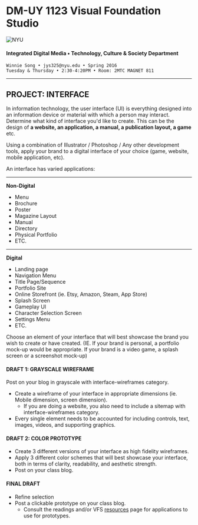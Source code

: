 # DM-UY 1123 Visual Foundation Studio

![NYU](http://ws2.polishedsolid.com/de/nyu_soe_logo.png)
#### Integrated Digital Media • Technology, Culture & Society Department 

    Winnie Song • jys325@nyu.edu • Spring 2016
    Tuesday & Thursday • 2:30-4:20PM • Room: 2MTC MAGNET 811

---


## PROJECT: INTERFACE
In information technology, the user interface (UI) is everything designed into an information device or material with which a person may interact. Determine what kind of interface you'd like to create. This can be the design of **a website, an application, a manual, a publication layout, a game** etc.

Using a combination of Illustrator / Photoshop / Any other development tools, apply your brand to a digital interface of your choice (game, website, mobile application, etc).

An interface has varied applications:

***
**Non-Digital**
* Menu
* Brochure
* Poster
* Magazine Layout
* Manual
* Directory
* Physical Portfolio
* ETC.
***
**Digital**
* Landing page
* Navigation Menu
* Title Page/Sequence
* Portfolio Site
* Online Storefront (ie. Etsy, Amazon, Steam, App Store)
* Splash Screen
* Gameplay UI
* Character Selection Screen
* Settings Menu
* ETC.

Choose an element of your interface that will best showcase the brand you wish to create or have created. (IE. If your brand is personal, a portfolio mock-up would be appropriate. If your brand is a video game, a splash screen or a screenshot mock-up)

#### DRAFT 1: GRAYSCALE WIREFRAME
Post on your blog in grayscale with interface-wireframes category. 
* Create a wireframe of your interface in appropriate dimensions (ie. Mobile dimension, screen dimension). 
  * If you are doing a website, you also need to include a sitemap with interface-wireframes category. 
* Every single element needs to be accounted for including controls, text, images, videos, and supporting graphics. 

#### DRAFT 2: COLOR PROTOTYPE
* Create 3 different versions of your interface as high fidelity wireframes.
* Apply 3 different color schemes that will best showcase your interface, both in terms of clarity, readability, and aesthetic strength.
* Post on your class blog.

#### FINAL DRAFT
* Refine selection
* Post a clickable prototype on your class blog.
  * Consult the readings and/or VFS <a href="../dm1123_vfs_recommended_resources.md">resources</a> page for applications to use for prototypes.




